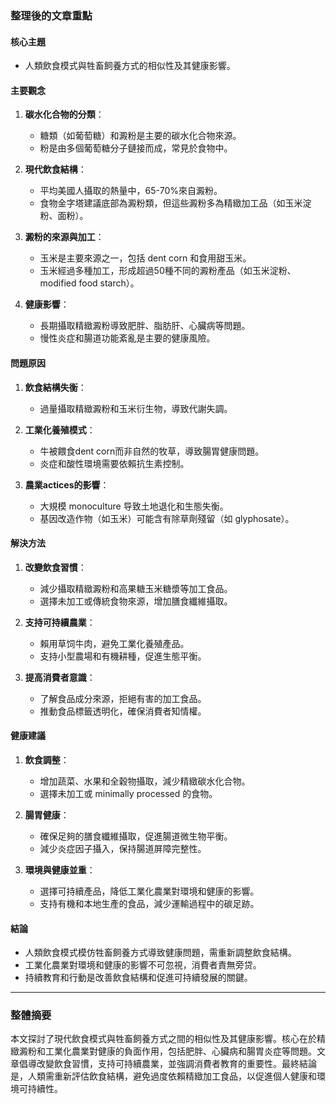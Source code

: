 ### 整理後的文章重點

#### 核心主題
- 人類飲食模式與牲畜飼養方式的相似性及其健康影響。

#### 主要觀念
1. **碳水化合物的分類**：
   - 糖類（如葡萄糖）和澱粉是主要的碳水化合物來源。
   - 粉是由多個葡萄糖分子鏈接而成，常見於食物中。

2. **現代飲食結構**：
   - 平均美國人攝取的熱量中，65-70%來自澱粉。
   - 食物金字塔建議底部為澱粉類，但這些澱粉多為精緻加工品（如玉米淀粉、面粉）。

3. **澱粉的來源與加工**：
   - 玉米是主要來源之一，包括 dent corn 和食用甜玉米。
   - 玉米經過多種加工，形成超過50種不同的澱粉產品（如玉米淀粉、 modified food starch）。

4. **健康影響**：
   - 長期攝取精緻澱粉導致肥胖、脂肪肝、心臟病等問題。
   - 慢性炎症和腸道功能紊亂是主要的健康風險。

#### 問題原因
1. **飲食結構失衡**：
   - 過量攝取精緻澱粉和玉米衍生物，導致代謝失調。

2. **工業化養殖模式**：
   - 牛被餵食dent corn而非自然的牧草，導致腸胃健康問題。
   - 炎症和酸性環境需要依賴抗生素控制。

3. **農業actices的影響**：
   - 大規模 monoculture 导致土地退化和生態失衡。
   - 基因改造作物（如玉米）可能含有除草劑殘留（如 glyphosate）。

#### 解決方法
1. **改變飲食習慣**：
   - 減少攝取精緻澱粉和高果糖玉米糖漿等加工食品。
   - 選擇未加工或傳統食物來源，增加膳食纖維攝取。

2. **支持可持續農業**：
   - 賴用草饲牛肉，避免工業化養殖產品。
   - 支持小型農場和有機耕種，促進生態平衡。

3. **提高消費者意識**：
   - 了解食品成分來源，拒絕有害的加工食品。
   - 推動食品標籤透明化，確保消費者知情權。

#### 健康建議
1. **飲食調整**：
   - 增加蔬菜、水果和全穀物攝取，減少精緻碳水化合物。
   - 選擇未加工或 minimally processed 的食物。

2. **腸胃健康**：
   - 確保足夠的膳食纖維攝取，促進腸道微生物平衡。
   - 減少炎症因子攝入，保持腸道屏障完整性。

3. **環境與健康並重**：
   - 選擇可持續產品，降低工業化農業對環境和健康的影響。
   - 支持有機和本地生產的食品，減少運輸過程中的碳足跡。

#### 結論
- 人類飲食模式模仿牲畜飼養方式導致健康問題，需重新調整飲食結構。
- 工業化農業對環境和健康的影響不可忽視，消費者責無旁贷。
- 持續教育和行動是改善飲食結構和促進可持續發展的關鍵。

---

### 整體摘要
本文探討了現代飲食模式與牲畜飼養方式之間的相似性及其健康影響。核心在於精緻澱粉和工業化農業對健康的負面作用，包括肥胖、心臟病和腸胃炎症等問題。文章倡導改變飲食習慣，支持可持續農業，並強調消費者教育的重要性。最終結論是，人類需重新評估飲食結構，避免過度依賴精緻加工食品，以促進個人健康和環境可持續性。
